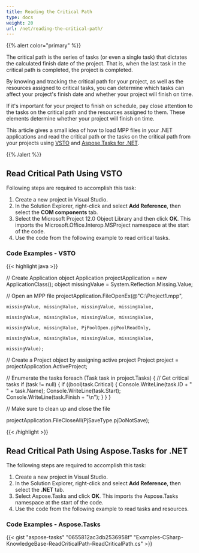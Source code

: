 ```yaml
---
title: Reading the Critical Path
type: docs
weight: 20
url: /net/reading-the-critical-path/
---
```


{{% alert color="primary" %}} 

The critical path is the series of tasks (or even a single task) that dictates the calculated finish date of the project. That is, when the last task in the critical path is completed, the project is completed.

By knowing and tracking the critical path for your project, as well as the resources assigned to critical tasks, you can determine which tasks can affect your project's finish date and whether your project will finish on time.

If it's important for your project to finish on schedule, pay close attention to the tasks on the critical path and the resources assigned to them. These elements determine whether your project will finish on time.

This article gives a small idea of how to load MPP files in your .NET applications and read the critical path or the tasks on the critical path from your projects using [VSTO](/tasks/net/reading-the-critical-path/) and [Aspose.Tasks for .NET](/tasks/net/reading-the-critical-path/).

{{% /alert %}} 
## **Read Critical Path Using VSTO**
Following steps are required to accomplish this task:

1. Create a new project in Visual Studio.
2. In the Solution Explorer, right-click and select **Add Reference**, then select the **COM components** tab.
3. Select the Microsoft Project 12.0 Object Library and then click **OK**.
   This imports the Microsoft.Office.Interop.MSProject namespace at the start of the code.
4. Use the code from the following example to read critical tasks.
### **Code Examples - VSTO**


{{< highlight java >}}

// Create Application object
Application projectApplication = new ApplicationClass();
object missingValue = System.Reflection.Missing.Value;

// Open an MPP file
projectApplication.FileOpenEx(@"C:\Project1.mpp",

    missingValue, missingValue, missingValue, missingValue,

    missingValue, missingValue, missingValue, missingValue,

    missingValue, missingValue, PjPoolOpen.pjPoolReadOnly,

    missingValue, missingValue, missingValue, missingValue,

    missingValue);

// Create a Project object by assigning active project
Project project = projectApplication.ActiveProject;

// Enumerate the tasks
foreach (Task task in project.Tasks)
{
    // Get critical tasks
    if (task != null)
    {
        if ((bool)task.Critical)
        {
            Console.WriteLine(task.ID + "  " + task.Name);
            Console.WriteLine(task.Start);
            Console.WriteLine(task.Finish + "\n");
        }
    }
}

// Make sure to clean up and close the file

projectApplication.FileCloseAll(PjSaveType.pjDoNotSave);

{{< /highlight >}}


## **Read Critical Path Using Aspose.Tasks for .NET**
The following steps are required to accomplish this task:

1. Create a new project in Visual Studio.
2. In the Solution Explorer, right-click and select **Add Reference**, then select the **.NET** tab.
3. Select Aspose.Tasks and click **OK**.
   This imports the Aspose.Tasks namespace at the start of the code.
4. Use the code from the following example to read tasks and resources.

### **Code Examples - Aspose.Tasks**
{{< gist "aspose-tasks" "0655812ac3db2536958f" "Examples-CSharp-KnowledgeBase-ReadCriticalPath-ReadCriticalPath.cs" >}}

